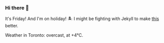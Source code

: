 ### Hi there :wave:

It's Friday! And I'm on holiday! :desert_island: I might be fighting with Jekyll to make [this](https://swissclubto.github.io) better.

Weather in Toronto: overcast, at +4°C.
